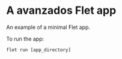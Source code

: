 # A avanzados Flet app

An example of a minimal Flet app.

To run the app:

```
flet run [app_directory]
```